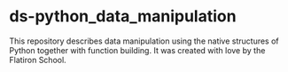 # ds-python_data_manipulation

This repository describes data manipulation using the native structures of Python together with function building. It was created with love by the Flatiron School.
